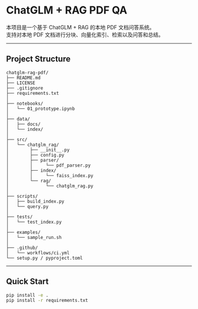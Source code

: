 # ChatGLM + RAG PDF QA

本项目是一个基于 ChatGLM + RAG 的本地 PDF 文档问答系统。  
支持对本地 PDF 文档进行分块、向量化索引、检索以及问答和总结。

---

## Project Structure

```text
chatglm-rag-pdf/
├── README.md
├── LICENSE
├── .gitignore
├── requirements.txt
│
├── notebooks/
│   └── 01_prototype.ipynb
│
├── data/
│   ├── docs/
│   └── index/
│
├── src/
│   └── chatglm_rag/
│        ├── __init__.py
│        ├── config.py
│        ├── parser/
│        │     └── pdf_parser.py
│        ├── index/
│        │     └── faiss_index.py
│        └── rag/
│              └── chatglm_rag.py
│
├── scripts/
│   ├── build_index.py
│   └── query.py
│
├── tests/
│   └── test_index.py
│
├── examples/
│   └── sample_run.sh
│
├── .github/
│   └── workflows/ci.yml
└── setup.py / pyproject.toml
```

---

## Quick Start

```bash
pip install -e .
pip install -r requirements.txt
```

